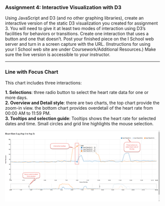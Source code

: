 ### Assignment 4: Interactive Visualization with D3

Using JavaScript and D3 (and no other graphing libraries), create an interactive version of the static D3 visualization you created for assignment 3. You will need to give it at least two modes of interaction using D3’s facilities for behaviors or transitions. Create one interaction that uses a button and one that doesn’t.  Post your finished piece on the I School web server and turn in a screen capture with the URL. (Instructions for using your I School web site are under Coursework/Additional Resources.)  Make sure the live version is accessible to your instructor. 


------------------------

### Line with Focus Chart

This chart includes three interactions:  

**1. Selections**: three radio button to select the heart rate data for one or more days.   
**2. Overview and Detail style**: there are two charts, the top chart provide the zoom-in view. the bottom chart provides overdetail of the heart rate from 00:00 AM to 11:59 PM.  
**3. Tooltips and selection guide**: Tooltips shows the heart rate for selected dates and time. Small circles and grid line highlights the mouse selection.   

![alternate text](./2016-10-17_21-05-20.png)

